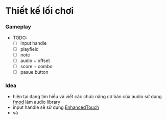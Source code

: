 # Thiết kế lối chơi
### Gameplay
- TODO: 
	- [ ] input handle 
	- [ ] playfield
	- [ ] note
	- [ ] audio + offset
	- [ ] score + combo
	- [ ] pasue button

### Idea
- hiện tại đang tìm hiều và viết các chức năng cơ bản của audio sử dụng [fmod](https://www.fmod.com/) làm audio library 
- input handle sẽ sử dụng [EnhancedTouch](https://docs.unity3d.com/Packages/com.unity.inputsystem@1.0/api/UnityEngine.InputSystem.EnhancedTouch.html)
- và 


